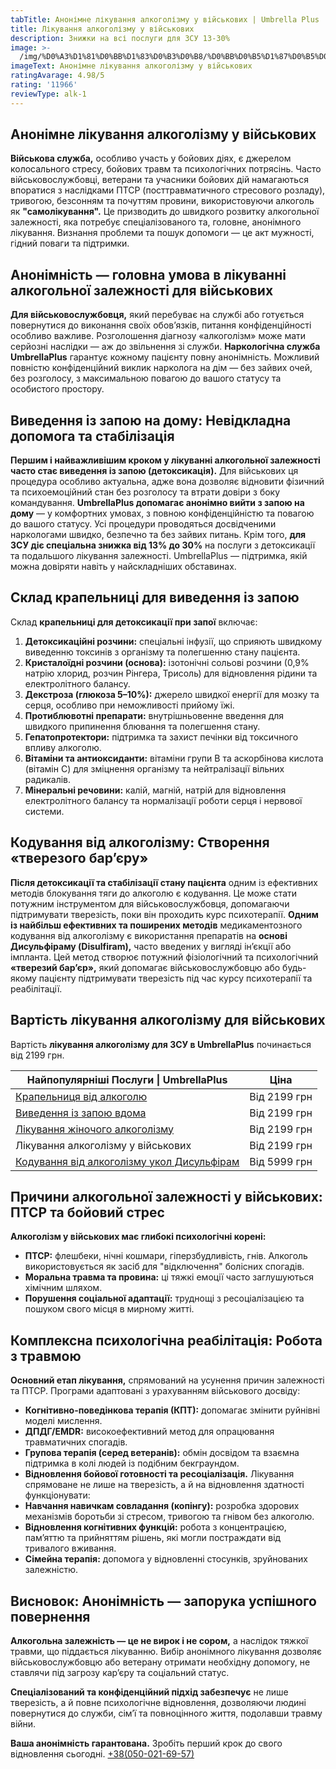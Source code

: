 ```yaml
---
tabTitle: Анонімне лікування алкоголізму у військових | Umbrella Plus | Від 2199 грн
title: Лікування алкоголізму у військових
description: Знижки на всі послуги для ЗСУ 13-30%
image: >-
  /img/%D0%A3%D1%81%D0%BB%D1%83%D0%B3%D0%B8/%D0%BB%D0%B5%D1%87%D0%B5%D0%BD%D0%B8%D0%B5%20%D0%B0%D0%BB%D0%BA%D0%BE%D0%B3%D0%BE%D0%BB%D0%B8%D0%B7%D0%BC%D0%B0%20%D1%83%20%D0%B2%D0%BE%D0%B5%D0%BD%D0%BD%D1%8B%D1%85.jpg
imageText: Анонімне лікування алкоголізму у військових
ratingAvarage: 4.98/5
rating: '11966'
reviewType: alk-1
---
```


## Анонімне лікування алкоголізму у військових

**Військова служба,** особливо участь у бойових діях, є джерелом колосального стресу, бойових травм та психологічних потрясінь. Часто військовослужбовці, ветерани та учасники бойових дій намагаються впоратися з наслідками ПТСР (посттравматичного стресового розладу), тривогою, безсонням та почуттям провини, використовуючи алкоголь як **"самолікування".** Це призводить до швидкого розвитку алкогольної залежності, яка потребує спеціалізованого та, головне, анонімного лікування. Визнання проблеми та пошук допомоги — це акт мужності, гідний поваги та підтримки.

## Анонімність — головна умова в лікуванні алкогольної залежності для військових

**Для військовослужбовця,** який перебуває на службі або готується повернутися до виконання своїх обов’язків, питання конфіденційності особливо важливе. Розголошення діагнозу «алкоголізм» може мати серйозні наслідки — аж до звільнення зі служби.
**Наркологічна служба UmbrellaPlus** гарантує кожному пацієнту повну анонімність. Можливий повністю конфіденційний виклик нарколога на дім — без зайвих очей, без розголосу, з максимальною повагою до вашого статусу та особистого простору.

## Виведення із запою на дому: Невідкладна допомога та стабілізація

**Першим і найважливішим кроком у лікуванні алкогольної залежності часто стає виведення із запою (детоксикація).** Для військових ця процедура особливо актуальна, адже вона дозволяє відновити фізичний та психоемоційний стан без розголосу та втрати довіри з боку командування.
**UmbrellaPlus допомагає анонімно вийти з запою на дому** — у комфортних умовах, з повною конфіденційністю та повагою до вашого статусу. Усі процедури проводяться досвідченими наркологами швидко, безпечно та без зайвих питань.
Крім того, **для ЗСУ діє спеціальна знижка від 13% до 30%** на послуги з детоксикації та подальшого лікування залежності. UmbrellaPlus — підтримка, якій можна довіряти навіть у найскладніших обставинах.

## Склад крапельниці для виведення із запою

Склад **крапельниці для детоксикації при запої** включає:

1. **Детоксикаційні розчини:** спеціальні інфузії, що сприяють швидкому виведенню токсинів з організму та полегшенню стану пацієнта.
2. **Кристалоїдні розчини (основа):** ізотонічні сольові розчини (0,9% натрію хлорид, розчин Рінгера, Трисоль) для відновлення рідини та електролітного балансу.
3. **Декстроза (глюкоза 5–10%):** джерело швидкої енергії для мозку та серця, особливо при неможливості прийому їжі.
4. **Протиблювотні препарати:** внутрішньовенне введення для швидкого припинення блювання та полегшення стану.
5. **Гепатопротектори:** підтримка та захист печінки від токсичного впливу алкоголю.
6. **Вітаміни та антиоксиданти:** вітаміни групи B та аскорбінова кислота (вітамін C) для зміцнення організму та нейтралізації вільних радикалів.
7. **Мінеральні речовини:** калій, магній, натрій для відновлення електролітного балансу та нормалізації роботи серця і нервової системи.

## Кодування від алкоголізму: Створення «тверезого бар’єру»

**Після детоксикації та стабілізації стану пацієнта** одним із ефективних методів блокування тяги до алкоголю є кодування. Це може стати потужним інструментом для військовослужбовця, допомагаючи підтримувати тверезість, поки він проходить курс психотерапії.
**Одним із найбільш ефективних та поширених методів** медикаментозного кодування від алкоголізму є використання препаратів на **основі Дисульфіраму (Disulfiram),** часто введених у вигляді ін’єкції або імпланта. Цей метод створює потужний фізіологічний та психологічний **«тверезий бар’єр»,** який допомагає військовослужбовцю або будь-якому пацієнту підтримувати тверезість під час курсу психотерапії та реабілітації.

## Вартість лікування алкоголізму для військових

Вартість **лікування алкоголізму для ЗСУ в UmbrellaPlus** починається від 2199 грн.

| Найпопулярніші Послуги \| UmbrellaPlus                                                          | Ціна         |
| ----------------------------------------------------------------------------------------------- | ------------ |
| [Крапельниця від алкоголю](kapelnica-ot-alkogolia-UmbrellaPlus-ua)                              | Від 2199 грн |
| [Виведення із запою вдома](Vivod-iz-zapoia-na-domy-UmbrellaPlus-ua)                             | Від 2199 грн |
| [Лікування жіночого алкоголізму](lechenie-jenskogo-alkogolizma-umbrellaplus-ua)                 | Від 2199 грн |
| Лікування алкоголізму у військових                                                              | Від 2199 грн |
| [Кодування від алкоголізму укол Дисульфірам](kodirovka-ot-alkogolia-disulfiram-umbrellaplus-ua) | Від 5999 грн |

## Причини алкогольної залежності у військових: ПТСР та бойовий стрес

**Алкоголізм у військових має глибокі психологічні корені:**

* **ПТСР:** флешбеки, нічні кошмари, гіперзбудливість, гнів. Алкоголь використовується як засіб для "відключення" болісних спогадів.
* **Моральна травма та провина:** ці тяжкі емоції часто заглушуються хімічним шляхом.
* **Порушення соціальної адаптації:** труднощі з ресоціалізацією та пошуком свого місця в мирному житті.

## Комплексна психологічна реабілітація: Робота з травмою

**Основний етап лікування,** спрямований на усунення причин залежності та ПТСР. Програми адаптовані з урахуванням військового досвіду:

* **Когнітивно-поведінкова терапія (КПТ):** допомагає змінити руйнівні моделі мислення.
* **ДПДГ/EMDR:** високоефективний метод для опрацювання травматичних спогадів.
* **Групова терапія (серед ветеранів):** обмін досвідом та взаємна підтримка в колі людей із подібним бекграундом.
* **Відновлення бойової готовності та ресоціалізація.** Лікування спрямоване не лише на тверезість, а й на відновлення здатності функціонувати:
* **Навчання навичкам совладання (копінгу):** розробка здорових механізмів боротьби зі стресом, тривогою та гнівом без алкоголю.
* **Відновлення когнітивних функцій:** робота з концентрацією, пам’яттю та прийняттям рішень, які могли постраждати від тривалого вживання.
* **Сімейна терапія:** допомога у відновленні стосунків, зруйнованих залежністю.

## Висновок: Анонімність — запорука успішного повернення

**Алкогольна залежність — це не вирок і не сором,** а наслідок тяжкої травми, що піддається лікуванню. Вибір анонімного лікування дозволяє військовослужбовцю або ветерану отримати необхідну допомогу, не ставлячи під загрозу кар’єру та соціальний статус.

**Спеціалізований та конфіденційний підхід забезпечує** не лише тверезість, а й повне психологічне відновлення, дозволяючи людині повернутися до служби, сім’ї та повноцінного життя, подолавши травму війни.

**Ваша анонімність гарантована.** Зробіть перший крок до свого відновлення сьогодні. [+38(050-021-69-57)](tel:0500216957)
